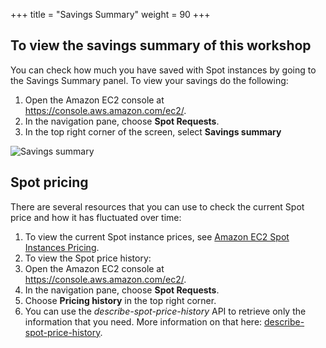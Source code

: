 +++
title = "Savings Summary"
weight = 90
+++

## To view the savings summary of this workshop

You can check how much you have saved with Spot instances by going to the Savings Summary panel. To view your savings do the following:

1. Open the Amazon EC2 console at <https://console.aws.amazon.com/ec2/>.
2. In the navigation pane, choose **Spot Requests**.
3. In the top right corner of the screen, select **Savings summary**

![Savings summary](/images/launching_ec2_spot_instances/savings.png)

## Spot pricing

There are several resources that you can use to check the current Spot price and how it has fluctuated over time:

1. To view the current Spot instance prices, see [Amazon EC2 Spot Instances Pricing](https://aws.amazon.com/ec2/spot/pricing/).
2. To view the Spot price history:
  1. Open the Amazon EC2 console at <https://console.aws.amazon.com/ec2/>.
  2. In the navigation pane, choose **Spot Requests**.
  3. Choose **Pricing history** in the top right corner.
3. You can use the *describe-spot-price-history* API to retrieve only the information that you need. More information on that here: [describe-spot-price-history](https://docs.aws.amazon.com/cli/latest/reference/ec2/describe-spot-price-history.html).
